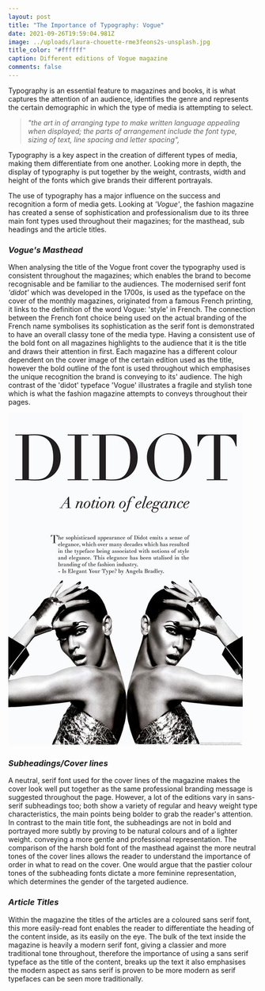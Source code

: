 ```yaml
---
layout: post
title: "The Importance of Typography: Vogue"
date: 2021-09-26T19:59:04.981Z
image: ../uploads/laura-chouette-rme3feons2s-unsplash.jpg
title_color: "#ffffff"
caption: Different editions of Vogue magazine
comments: false
---
```

Typography is an essential feature to magazines and books, it is what captures the attention of an audience, identifies the genre and represents the certain demographic in which the type of media is attempting to select. 

>  *"the art in of arranging type to make written language appealing when displayed; the parts of arrangement include the font type, sizing of text, line spacing and letter spacing",* 

Typography is a key aspect in the creation of different types of media, making them differentiate from one another. Looking more in depth, the display of typography is put together by the weight, contrasts, width and height of the fonts which give brands their different portrayals.

The use of typography has a major influence on the success and recognition a form of media gets. Looking at *'Vogue'*, the fashion magazine has created a sense of sophistication and professionalism due to its three main font types used throughout their magazines; for the masthead, sub headings and the article titles. 

### ***Vogue's Masthead***

When analysing the title of the Vogue front cover the typography used is consistent throughout the magazines; which enables the brand to become recognisable and be familiar to the audiences. The modernised serif font *'didot'*  which was developed in the 1700s, is used as the typeface on the cover of the monthly magazines, originated from a famous French printing, it links to the definition of the word Vogue: 'style' in French. The connection between the French font choice being used on the actual branding of the French name symbolises its sophistication as the serif font is demonstrated to have an overall classy tone of the media type. Having a consistent use of the bold font on all magazines highlights to the audience that it is the title and draws their attention in first. Each magazine has a different colour dependent on the cover image of the certain edition used as the title, however the bold outline of the font is used throughout which emphasises the unique recognition the brand is conveying to its' audience. The high contrast of the 'didot' typeface 'Vogue' illustrates a fragile and stylish tone which is what the fashion magazine attempts to conveys throughout their pages.

![The elegance of 'Didot'](../uploads/4e0ec8b52a334f1d38e124a6d5159588.jpg "The elegance of 'Didot'")

### ***Subheadings/Cover lines***

A neutral, serif font used for the cover lines of the magazine makes the cover look well put together as the same professional branding message is suggested throughout the page. However, a lot of the editions vary in sans-serif subheadings too; both show a variety of regular and heavy weight type characteristics, the main points being bolder to grab the reader's attention. In contrast to the main title font, the subheadings are not in bold and portrayed more subtly by proving to be natural colours and of a lighter weight. conveying a more gentle and professional representation. The comparison of the harsh bold font of the masthead against the more neutral tones of the cover lines allows the reader to understand the importance of order in what to read on the cover. One would argue that the pastier colour tones of the subheading fonts dictate a more feminine representation, which determines the gender of the targeted audience. 

### ***Article Titles***

Within the magazine the titles of the articles are a coloured sans serif font, this more easily-read font enables the reader to differentiate the heading of the content inside, as its easily on the eye. The bulk of the text inside the magazine is heavily a modern serif font, giving a classier and more traditional tone throughout, therefore the importance of using a sans serif typeface as the title of the content, breaks up the text it also emphasises the modern aspect as sans serif is proven to be more modern as serif typefaces can be seen more traditionally.